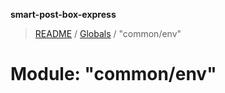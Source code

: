 **smart-post-box-express**

> [README](../README.md) / [Globals](../globals.md) / "common/env"

# Module: "common/env"

